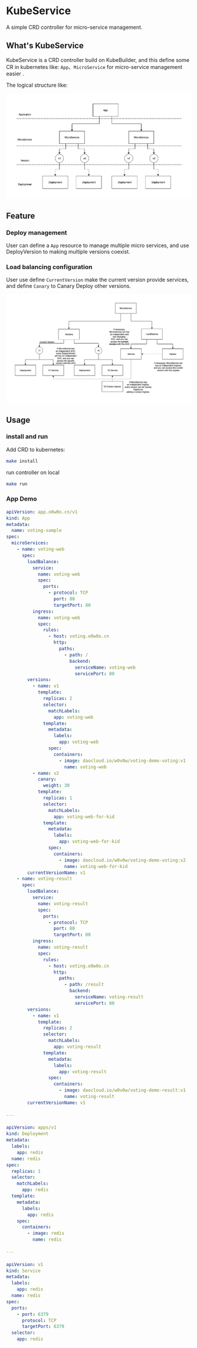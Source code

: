 # KubeService

A simple CRD controller for micro-service management.

## What's KubeService

KubeService is a CRD controller build on KubeBuilder, 
and this define some CR in kubernetes like: `App`、`MicroService` for micro-service management easier .

The logical structure like:

![](https://github.com/Coderhypo/KubeService/blob/master/docs/img/logical_structure.jpg?raw=true)

## Feature

### Deploy management

User can define a `App` resource to manage multiple micro services, 
and use DeployVersion to making multiple versions coexist.

### Load balancing configuration

User use define `CurrentVersion` make the current version provide services, 
and define `Canary` to Canary Deploy other versions.

![](https://github.com/Coderhypo/KubeService/blob/master/docs/img/loadbalance.jpg?raw=true)

## Usage

### install and run

Add CRD to kubernetes:

```bash
make install
```

run controller on local

```bash
make run
```

### App Demo

```yaml
apiVersion: app.o0w0o.cn/v1
kind: App
metadata:
  name: voting-sample
spec:
  microServices:
    - name: voting-web
      spec:
        loadBalance:
          service:
            name: voting-web
            spec:
              ports:
                - protocol: TCP
                  port: 80
                  targetPort: 80
          ingress:
            name: voting-web
            spec:
              rules:
                - host: voting.o0w0o.cn
                  http:
                    paths:
                      - path: /
                        backend:
                          serviceName: voting-web
                          servicePort: 80
        versions:
          - name: v1
            template:
              replicas: 2
              selector:
                matchLabels:
                  app: voting-web
              template:
                metadata:
                  labels:
                    app: voting-web
                spec:
                  containers:
                    - image: daocloud.io/w0v0w/voting-demo-voting:v1
                      name: voting-web
          - name: v2
            canary:
              weight: 30
            template:
              replicas: 1
              selector:
                matchLabels:
                  app: voting-web-for-kid
              template:
                metadata:
                  labels:
                    app: voting-web-for-kid
                spec:
                  containers:
                    - image: daocloud.io/w0v0w/voting-demo-voting:v2
                      name: voting-web-for-kid
        currentVersionName: v1
    - name: voting-result
      spec:
        loadBalance:
          service:
            name: voting-result
            spec:
              ports:
                - protocol: TCP
                  port: 80
                  targetPort: 80
          ingress:
            name: voting-result
            spec:
              rules:
                - host: voting.o0w0o.cn
                  http:
                    paths:
                      - path: /result
                        backend:
                          serviceName: voting-result
                          servicePort: 80
        versions:
          - name: v1
            template:
              replicas: 2
              selector:
                matchLabels:
                  app: voting-result
              template:
                metadata:
                  labels:
                    app: voting-result
                spec:
                  containers:
                    - image: daocloud.io/w0v0w/voting-demo-result:v1
                      name: voting-result
        currentVersionName: v1

---

apiVersion: apps/v1
kind: Deployment
metadata:
  labels:
    app: redis
  name: redis
spec:
  replicas: 1
  selector:
    matchLabels:
      app: redis
  template:
    metadata:
      labels:
        app: redis
    spec:
      containers:
        - image: redis
          name: redis

---

apiVersion: v1
kind: Service
metadata:
  labels:
    app: redis
  name: redis
spec:
  ports:
    - port: 6379
      protocol: TCP
      targetPort: 6379
  selector:
    app: redis

```